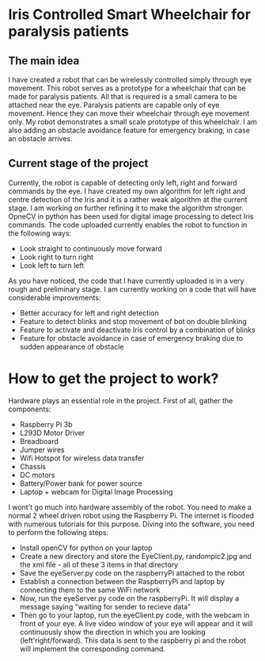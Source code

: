 # Iris Controlled Smart Wheelchair for paralysis patients

## The main idea
I have created a robot that can be wirelessly controlled simply through eye movement. This robot serves as a prototype for a wheelchair that can be made for paralysis patients. 
All that is required is a small camera to be attached near the eye. Paralysis patients are capable only of eye movement. Hence they can move their wheelchair through eye movement only. My robot demonstrates a small scale prototype of this wheelchair. 
I am also adding an obstacle avoidance feature for emergency braking, in case an obstacle arrives.

## Current stage of the project
Currently, the robot is capable of detecting only left, right and forward commands by the eye. I have created my own algorithm for left right and centre detection of the Iris and it is a rather weak algorithm at the current stage. I am working on further refining it to make the algorithm stronger. OpneCV in python has been used for digital image processing to detect Iris commands. The code uploaded currently enables the robot to function in the following ways:
* Look straight to continuously move forward
* Look right to turn right
* Look left to turn left

As you have noticed, the code that I have currently uploaded is in a very rough and preliminary stage. I am currently working on a code that will have considerable improvements:
* Better accuracy for left and right detection
* Feature to detect blinks and stop movement of bot on double blinking
* Feature to activate and deactivate Iris control by a combination of blinks
* Feature for obstacle avoidance in case of emergency braking due to sudden appearance of obstacle

# How to get the project to work?

Hardware plays an essential role in the project. First of all, gather the components:
* Raspberry Pi 3b 
*	L293D Motor Driver 
*	Breadboard 
*	Jumper wires 
*	Wifi Hotspot for wireless data transfer
*	Chassis 
*	DC motors 
*	Battery/Power bank for power source
*	Laptop + webcam for Digital Image Processing

I wont't go much into hardware assembly of the robot. You need to make a normal 2 wheel driven robot using the Raspberry Pi. The internet is flooded with numerous tutorials for this purpose.
Diving into the software, you need to perform the following steps:
* Install openCV for python on your laptop
* Create a new directory and store the EyeClient.py, randompic2.jpg and the xml file - all of these 3 items in that directory
* Save the eyeServer.py code on the raspberryPi attached to the robot
* Establish a connection between the RaspberryPi and laptop by connecting them to the same WiFi network
* Now, run the eyeServer.py code on the raspberryPi. It will display a message saying "waiting for sender to recieve data"
* Then go to your laptop, run the eyeClient.py code, with the webcam in front of your eye. A live video window of your eye will appear and it will continuously show the direction in which you are looking (left'right/forward). This data is sent to the raspberry pi and the robot will implement the corresponding command.
